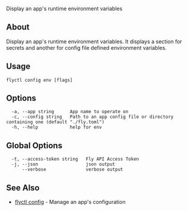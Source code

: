 <p class="font-medium tracking-tight text-gray-400 text-lg -mt-4 mb-9 pb-5 border-b">
  Display an app's runtime environment variables
</p>

## About

Display an app's runtime environment variables. It displays a section for
secrets and another for config file defined environment variables.

## Usage

~~~
flyctl config env [flags]
~~~

## Options

~~~
  -a, --app string      App name to operate on
  -c, --config string   Path to an app config file or directory containing one (default "./fly.toml")
  -h, --help            help for env
~~~

## Global Options

~~~
  -t, --access-token string   Fly API Access Token
  -j, --json                  json output
      --verbose               verbose output
~~~

## See Also

* [flyctl config](/docs/flyctl/config/)	 - Manage an app's configuration

